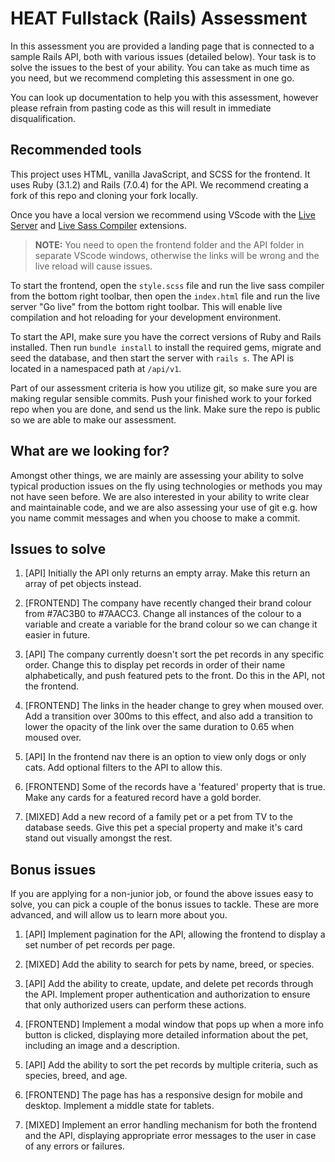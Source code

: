 # HEAT Fullstack (Rails) Assessment

In this assessment you are provided a landing page that is connected to a sample Rails API, both with various issues (detailed below). Your task is to solve the issues to the best of your ability. You can take as much time as you need, but we recommend completing this assessment in one go.

You can look up documentation to help you with this assessment, however please refrain from pasting code as this will result in immediate disqualification. 

## Recommended tools

This project uses HTML, vanilla JavaScript, and SCSS for the frontend. It uses Ruby (3.1.2) and Rails (7.0.4) for the API. We recommend creating a fork of this repo and cloning your fork locally. 

Once you have a local version we recommend using VScode with the [Live Server](https://marketplace.visualstudio.com/items?itemName=ritwickdey.LiveServer) and [Live Sass Compiler](https://marketplace.visualstudio.com/items?itemName=glenn2223.live-sass) extensions.

> **NOTE:** You need to open the frontend folder and the API folder in separate VScode windows, otherwise the links will be wrong and the live reload will cause issues.

To start the frontend, open the `style.scss` file and run the live sass compiler from the bottom right toolbar, then open the `index.html` file and run the live server "Go live" from the bottom right toolbar. This will enable live compilation and hot reloading for your development environment.

To start the API, make sure you have the correct versions of Ruby and Rails installed. Then run `bundle install` to install the required gems, migrate and seed the database, and then start the server with `rails s`. The API is located in a namespaced path at `/api/v1`.

Part of our assessment criteria is how you utilize git, so make sure you are making regular sensible commits. Push your finished work to your forked repo when you are done, and send us the link. Make sure the repo is public so we are able to make our assessment.

## What are we looking for?

Amongst other things, we are mainly are assessing your ability to solve typical production issues on the fly using technologies or methods you may not have seen before. We are also interested in your ability to write clear and maintainable code, and we are also assessing your use of git e.g. how you name commit messages and when you choose to make a commit. 

## Issues to solve

1. [API] Initially the API only returns an empty array. Make this return an array of pet objects instead.

2. [FRONTEND] The company have recently changed their brand colour from #7AC3B0 to #7AACC3. Change all instances of the colour to a variable and create a variable for the brand colour so we can change it easier in future.

3. [API] The company currently doesn't sort the pet records in any specific order. Change this to display pet records in order of their name alphabetically, and push featured pets to the front. Do this in the API, not the frontend.

4. [FRONTEND] The links in the header change to grey when moused over. Add a transition over 300ms to this effect, and also add a transition to lower the opacity of the link over the same duration to 0.65 when moused over.

5. [API] In the frontend nav there is an option to view only dogs or only cats. Add optional filters to the API to allow this.

6. [FRONTEND] Some of the records have a 'featured' property that is true. Make any cards for a featured record have a gold border.

7. [MIXED] Add a new record of a family pet or a pet from TV to the database seeds. Give this pet a special property and make it's card stand out visually amongst the rest.

## Bonus issues

If you are applying for a non-junior job, or found the above issues easy to solve, you can pick a couple of the bonus issues to tackle. These are more advanced, and will allow us to learn more about you.

1. [API] Implement pagination for the API, allowing the frontend to display a set number of pet records per page.

2. [MIXED] Add the ability to search for pets by name, breed, or species.

3. [API] Add the ability to create, update, and delete pet records through the API. Implement proper authentication and authorization to ensure that only authorized users can perform these actions.

4. [FRONTEND] Implement a modal window that pops up when a more info button is clicked, displaying more detailed information about the pet, including an image and a description.

5. [API] Add the ability to sort the pet records by multiple criteria, such as species, breed, and age.

6. [FRONTEND] The page has has a responsive design for mobile and desktop. Implement a middle state for tablets. 

7. [MIXED] Implement an error handling mechanism for both the frontend and the API, displaying appropriate error messages to the user in case of any errors or failures.
